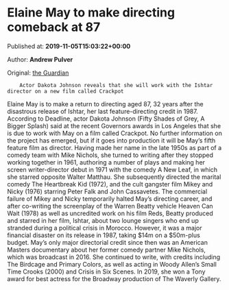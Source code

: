
# Elaine May to make directing comeback at 87

Published at: **2019-11-05T15:03:22+00:00**

Author: **Andrew Pulver**

Original: [the Guardian](https://www.theguardian.com/film/2019/nov/05/elaine-may-to-make-directing-comeback-at-87)


        Actor Dakota Johnson reveals that she will work with the Ishtar director on a new film called Crackpot
      
Elaine May is to make a return to directing aged 87, 32 years after the disastrous release of Ishtar, her last feature-directing credit in 1987.
According to Deadline, actor Dakota Johnson (Fifty Shades of Grey, A Bigger Splash) said at the recent Governors awards in Los Angeles that she is due to work with May on a film called Crackpot.
No further information on the project has emerged, but if it goes into production it will be May’s fifth feature film as director. Having made her name in the late 1950s as part of a comedy team with Mike Nichols, she turned to writing after they stopped working together in 1961, authoring a number of plays and making her screen writer-director debut in 1971 with the comedy A New Leaf, in which she starred opposite Walter Matthau. She subsequently directed the marital comedy The Heartbreak Kid (1972), and the cult gangster film Mikey and Nicky (1976) starring Peter Falk and John Cassavetes.
The commercial failure of Mikey and Nicky temporarily halted May’s directing career, and after co-writing the screenplay of the Warren Beatty vehicle Heaven Can Wait (1978) as well as uncredited work on his film Reds, Beatty produced and starred in her film, Ishtar, about two lounge singers who end up stranded during a political crisis in Morocco. However, it was a major financial disaster on its release in 1987, taking $14m on a $50m-plus budget.
May’s only major directorial credit since then was an American Masters documentary about her former comedy partner Mike Nichols, which was broadcast in 2016. She continued to write, with credits including The Birdcage and Primary Colors, as well as acting in Woody Allen’s Small Time Crooks (2000) and Crisis in Six Scenes. In 2019, she won a Tony award for best actress for the Broadway production of The Waverly Gallery.
